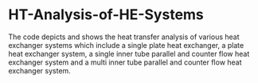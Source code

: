# HT-Analysis-of-HE-Systems
The code depicts and shows the heat transfer analysis of various heat exchanger systems which include a single plate heat exchanger, a plate heat exchanger system, a single inner tube parallel and counter flow heat exchanger system and a multi inner tube parallel and counter flow heat exchanger system.
